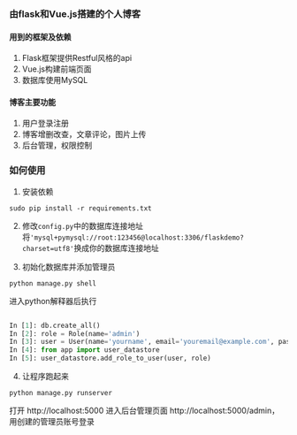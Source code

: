 ### 由flask和Vue.js搭建的个人博客

#### 用到的框架及依赖
1. Flask框架提供Restful风格的api
2. Vue.js构建前端页面
3. 数据库使用MySQL

#### 博客主要功能
1. 用户登录注册
2. 博客增删改查，文章评论，图片上传
3. 后台管理，权限控制

### 如何使用
1. 安装依赖

```shell
sudo pip install -r requirements.txt
```

2. 修改``config.py``中的数据库连接地址
将``'mysql+pymysql://root:123456@localhost:3306/flaskdemo?charset=utf8'``换成你的数据库连接地址

3. 初始化数据库并添加管理员
```shell
python manage.py shell
```
进入python解释器后执行
```python

In [1]: db.create_all()
In [2]: role = Role(name='admin')
In [3]: user = User(name='yourname', email='youremail@example.com', password='123456')
In [4]: from app import user_datastore
In [5]: user_datastore.add_role_to_user(user, role)

```

4. 让程序跑起来
```shell
python manage.py runserver
```
打开 http://localhost:5000
进入后台管理页面 http://localhost:5000/admin， 用创建的管理员账号登录
